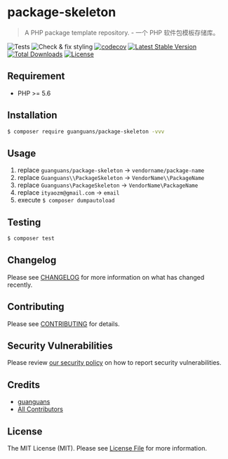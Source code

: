 # package-skeleton

> A PHP package template repository. - 一个 PHP 软件包模板存储库。

![Tests](https://github.com/guanguans/package-skeleton/workflows/Tests/badge.svg)
![Check & fix styling](https://github.com/guanguans/package-skeleton/workflows/Check%20&%20fix%20styling/badge.svg)
[![codecov](https://codecov.io/gh/guanguans/package-skeleton/branch/main/graph/badge.svg?token=URGFAWS6S4)](https://codecov.io/gh/guanguans/package-skeleton)
[![Latest Stable Version](https://poser.pugx.org/guanguans/package-skeleton/v)](//packagist.org/packages/guanguans/package-skeleton)
[![Total Downloads](https://poser.pugx.org/guanguans/package-skeleton/downloads)](//packagist.org/packages/guanguans/package-skeleton)
[![License](https://poser.pugx.org/guanguans/package-skeleton/license)](//packagist.org/packages/guanguans/package-skeleton)

## Requirement

* PHP >= 5.6

## Installation

``` bash
$ composer require guanguans/package-skeleton -vvv
```

## Usage

1. replace `guanguans/package-skeleton` -> `vendorname/package-name`
2. replace `Guanguans\\PackageSkeleton` -> `VendorName\\PackageName`
3. replace `Guanguans\PackageSkeleton` -> `VendorName\PackageName`
4. replace `ityaozm@gmail.com` -> `email`
5. execute `$ composer dumpautoload`

## Testing

``` bash
$ composer test
```

## Changelog

Please see [CHANGELOG](CHANGELOG.md) for more information on what has changed recently.

## Contributing

Please see [CONTRIBUTING](.github/CONTRIBUTING.md) for details.

## Security Vulnerabilities

Please review [our security policy](../../security/policy) on how to report security vulnerabilities.

## Credits

* [guanguans](https://github.com/guanguans)
* [All Contributors](../../contributors)

## License

The MIT License (MIT). Please see [License File](LICENSE) for more information.
